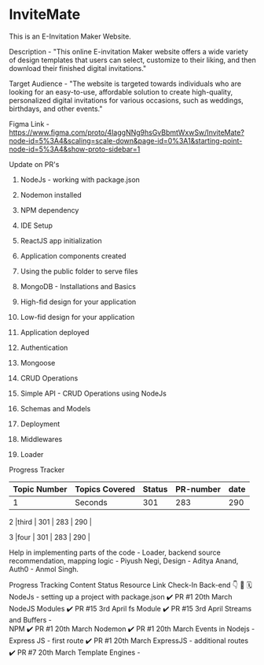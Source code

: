# InviteMate

This is an E-Invitation Maker Website.

Description - "This online E-invitation Maker website offers a wide variety of design templates that users can select, customize to their liking, and then download their finished digital invitations."

Target Audience - "The website is targeted towards individuals who are looking for an easy-to-use, affordable solution to create high-quality, personalized digital invitations for various occasions, such as weddings, birthdays, and other events." 


Figma Link - https://www.figma.com/proto/4IaggNNg9hsGvBbmtWxwSw/InviteMate?node-id=5%3A4&scaling=scale-down&page-id=0%3A1&starting-point-node-id=5%3A4&show-proto-sidebar=1

Update on PR's

1. NodeJs - working with package.json

2. Nodemon installed

3. NPM dependency

4. IDE Setup

5. ReactJS app initialization

6. Application components created

7. Using the public folder to serve files

8. MongoDB - Installations and Basics

9. High-fid design for your application

10. Low-fid design for your application

11. Application deployed

12. Authentication

13. Mongoose 

14. CRUD Operations

15. Simple API - CRUD Operations using NodeJs

16. Schemas and Models

17. Deployment

18. Middlewares

19. Loader

Progress Tracker

Topic Number | Topics Covered| Status | PR-number | date |
--- | --- | --- | --- | --- |
 1 | Seconds | 301 | 283 | 290 |

 2 |third | 301 | 283 | 290 |
 
  3 |four | 301 | 283 | 290 |

Help in implementing parts of the code  -
Loader, backend source recommendation, mapping logic - Piyush Negi,
Design - Aditya Anand,
Auth0 - Anmol Singh.

Progress Tracking
Content	Status	Resource Link	Check-In
Back-end	👇	🔗	🗓️
NodeJs - setting up a project with package.json	✔️	PR #1	20th March
NodeJS Modules	✔️	PR #15	3rd April
fs Module	✔️	PR #15	3rd April
Streams and Buffers		-	
NPM	✔️	PR #1	20th March
Nodemon	✔️	PR #1	20th March
Events in Nodejs		-	
Express JS - first route	✔️	PR #1	20th March
ExpressJS - additional routes	✔️	PR #7	20th March
Template Engines		-	




